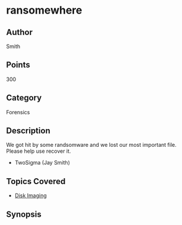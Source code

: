 # ransomewhere

## Author
Smith
## Points
300
## Category
Forensics
## Description
We got hit by some randsomware and we lost our most important file. Please help use recover it.
- TwoSigma (Jay Smith)

## Topics Covered

- [Disk Imaging](/forensics/what-is-disk-imaging/)
## Synopsis

